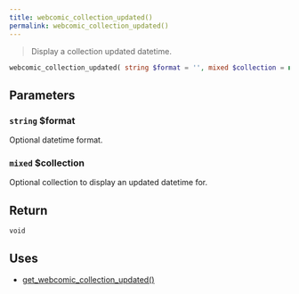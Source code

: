 ```yaml
---
title: webcomic_collection_updated()
permalink: webcomic_collection_updated()
---
```


> Display a collection updated datetime.

```php
webcomic_collection_updated( string $format = '', mixed $collection = null ) : void
```

## Parameters

### `string` $format
Optional datetime format.

### `mixed` $collection
Optional collection to display an updated
datetime for.

## Return

`void`

## Uses
- [get_webcomic_collection_updated()](get_webcomic_collection_updated())

